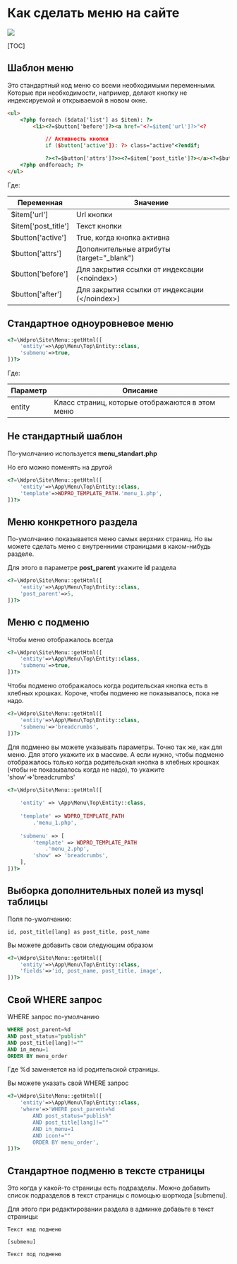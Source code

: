 # Как cделать меню на сайте

[![](http://img.youtube.com/vi/BpHKN9h9OSo/0.jpg)](http://www.youtube.com/watch?v=BpHKN9h9OSo "")

[TOC]

## Шаблон меню

Это стандартный код меню со всеми необходимыми переменными. Которые при необходимости, например, делают кнопку не индексируемой и открываемой в новом окне.

```html
<ul>
	<?php foreach ($data['list'] as $item): ?>
		<li><?=$button['before']?><a href="<?=$item['url']?>"<?

			// Активность кнопки
			if ($button['active']):	?> class="active"<?endif;

			?><?=$button['attrs']?>><?=$item['post_title']?></a><?=$button['after']?></li>
	<?php endforeach; ?>
</ul>
```

Где:

| Переменная          | Значение                                         |
| ------------------- | ------------------------------------------------ |
| $item['url']        | Url кнопки                                       |
| $item['post_title'] | Текст кнопки                                     |
| $button['active']   | True, когда кнопка активна                       |
| $button['attrs']    | Дополнительные атрибуты (target="_blank")        |
| $button['before']   | Для закрытия ссылки от индексации (\<noindex\>)  |
| $button['after']    | Для закрытия ссылки от индексации (\</noindex\>) |



## Стандартное одноуровневое меню

```php
<?=\Wdpro\Site\Menu::getHtml([
	'entity'=>\App\Menu\Top\Entity::class,
    'submenu'=>true,
])?>
```

Где:

| Параметр | Описание                                        |
| -------- | ----------------------------------------------- |
| entity   | Класс страниц, которые отображаются в этом меню |



## Не стандартный шаблон

По-умолчанию используется **menu_standart.php**

Но его можно поменять на другой

```php
<?=\Wdpro\Site\Menu::getHtml([
	'entity'=>\App\Menu\Top\Entity::class,
	'template'=>WDPRO_TEMPLATE_PATH.'menu_1.php',
])?>
```



## Меню конкретного раздела

По-умолчанию показывается меню самых верхних страниц. Но вы можете сделать меню с внутренними страницами в каком-нибудь разделе.

Для этого в параметре **post_parent** укажите **id** раздела

```php
<?=\Wdpro\Site\Menu::getHtml([
	'entity'=>\App\Menu\Top\Entity::class,
	'post_parent'=>5,
])?>
```



## Меню с подменю

Чтобы меню отображалось всегда

```php
<?=\Wdpro\Site\Menu::getHtml([
	'entity'=>\App\Menu\Top\Entity::class,
	'submenu'=>true,
])?>
```

Чтобы подменю отображалось когда родительская кнопка есть в хлебных крошках. Короче, чтобы подменю не показывалось, пока не надо.

```php
<?=\Wdpro\Site\Menu::getHtml([
	'entity'=>\App\Menu\Top\Entity::class,
	'submenu'=>'breadcrumbs',
])?>
```

Для подменю вы можете указывать параметры. Точно так же, как для меню. Для этого укажите их в массиве. А если нужно, чтобы подменю отображалось только когда родительская кнопка в хлебных крошках (чтобы не показывалось когда не надо), то укажите 'show'=>'breadcrumbs'

```php
<?=\Wdpro\Site\Menu::getHtml([
    
	'entity' => \App\Menu\Top\Entity::class,
    
	'template' => WDPRO_TEMPLATE_PATH
    	.'menu_1.php',
    
	'submenu' => [
		'template' => WDPRO_TEMPLATE_PATH
        	.'menu_2.php',
		'show' => 'breadcrumbs',
	],
])?>
```



## Выборка дополнительных полей из mysql таблицы

Поля по-умолчанию:

`id, post_title[lang] as post_title, post_name`

Вы можете добавить свои следующим образом

```php
<?=\Wdpro\Site\Menu::getHtml([
	'entity'=>\App\Menu\Top\Entity::class,
	'fields'=>'id, post_name, post_title, image',
])?>
```



## Свой WHERE запрос

WHERE запрос по-умолчанию

```sql
WHERE post_parent=%d
AND post_status="publish"
AND post_title[lang]!=""
AND in_menu=1
ORDER BY menu_order
```

Где %d заменяется на id родительской страницы.

Вы можете указать свой WHERE запрос

```php
<?=\Wdpro\Site\Menu::getHtml([
	'entity'=>\App\Menu\Top\Entity::class,
	'where'=>'WHERE post_parent=%d
    	AND post_status="publish"
        AND post_title[lang]!=""
        AND in_menu=1
        AND icon!=""
        ORDER BY menu_order',
])?>
```



## Стандартное подменю в тексте страницы

Это когда у какой-то страницы есть подразделы. Можно добавить список подразделов в текст страницы с помощью шорткода [submenu].

Для этого при редактировании раздела в админке добавьте в текст страницы:

```
Текст над подменю

[submenu]

Текст под подменю
```

